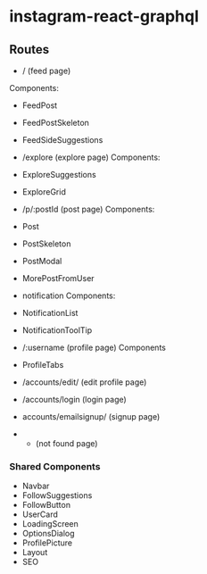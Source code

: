 # instagram-react-graphql

## Routes

- / (feed page)

Components:

- FeedPost
- FeedPostSkeleton
- FeedSideSuggestions

- /explore (explore page)
  Components:
- ExploreSuggestions
- ExploreGrid

- /p/:postId (post page)
  Components:
- Post
- PostSkeleton
- PostModal
- MorePostFromUser

- notification
  Components:
- NotificationList
- NotificationToolTip

- /:username (profile page)
  Components
- ProfileTabs

- /accounts/edit/ (edit profile page)

- /accounts/login (login page)

- accounts/emailsignup/ (signup page)

- - (not found page)

### Shared Components

- Navbar
- FollowSuggestions
- FollowButton
- UserCard
- LoadingScreen
- OptionsDialog
- ProfilePicture
- Layout
- SEO
